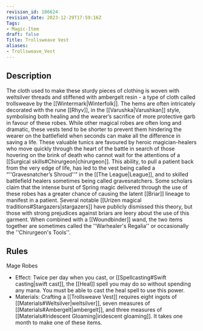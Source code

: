 ```yaml
---
revision_id: 106624
revision_date: 2023-12-29T17:59:16Z
Tags:
- Magic-Item
draft: false
Title: Trollsweave Vest
aliases:
- Trollsweave_Vest
---
```

## Description
The cloth used to make these sturdy pieces of clothing is woven with weltsilver threads and stiffened with ambergelt resin - a type of cloth called trollsweave by the [[Wintermark|Winterfolk]]. The hems are often intricately decorated with the rune [[Rhyv]], in the [[Varushka|Varushkan]] style, symbolising both healing and the wearer’s sacrifice of more protective garb in favour of these robes. While other magical robes are often long and dramatic, these vests tend to be shorter to prevent them hindering the wearer on the battlefield when seconds can make all the difference in saving a life. 
These valuable tunics are favoured by heroic magician-healers who move quickly through the heart of the battle in search of those hovering on the brink of death who cannot wait for the attentions of a [[Surgical skills#Chirurgeon|chirurgeon]]. This ability, to pull a patient back from the very edge of life, has led to the vest being called a “''Gravesnatcher’s Shroud''” in the [[The League|League]], and to skilled battlefield healers sometimes being called gravesnatchers. 
Some scholars claim that the intense burst of Spring magic delivered through the use of these robes has a greater chance of causing the latent [[Briar]] lineage to manifest in a patient. Several notable [[Urizen magical traditions#Stargazers|stargazers]] have publicly dismissed this theory, but those with strong prejudices against briars are leery about the use of this garment. 
When combined with a [[Woundbinder]] wand, the two items together are sometimes called the ''Warhealer's Regalia'' or occasionally the ''Chirurgeon's Tools''.
## Rules
Mage Robes
* Effect: Twice per day when you cast, or [[Spellcasting#Swift casting|swift cast]], the [[Heal]] spell you may do so without spending any mana. You must be able to cast the heal spell to use this power.
* Materials: Crafting a [[Trollsweave Vest]] requires eight ingots of [[Materials#Weltsilver|weltsilver]], seven measures of [[Materials#Ambergelt|ambergelt]], and three measures of [[Materials#Iridescent Gloaming|iridescent gloaming]]. It takes one month to make one of these items.